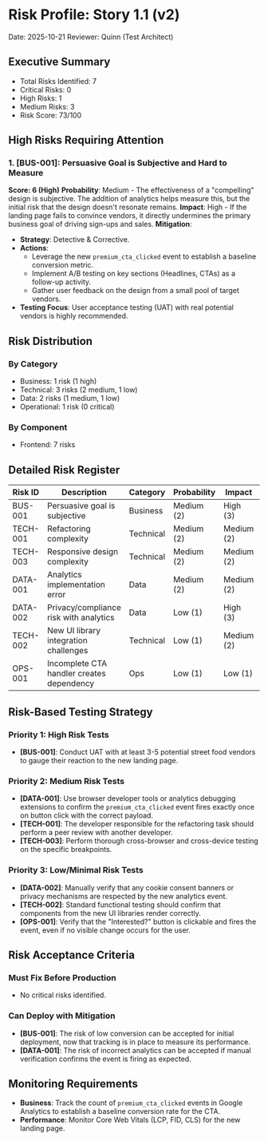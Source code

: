 # Risk Profile: Story 1.1 (v2)

Date: 2025-10-21
Reviewer: Quinn (Test Architect)

## Executive Summary

- Total Risks Identified: 7
- Critical Risks: 0
- High Risks: 1
- Medium Risks: 3
- Risk Score: 73/100

## High Risks Requiring Attention

### 1. [BUS-001]: Persuasive Goal is Subjective and Hard to Measure

**Score: 6 (High)**
**Probability**: Medium - The effectiveness of a "compelling" design is subjective. The addition of analytics helps measure this, but the initial risk that the design doesn't resonate remains.
**Impact**: High - If the landing page fails to convince vendors, it directly undermines the primary business goal of driving sign-ups and sales.
**Mitigation**:

- **Strategy**: Detective & Corrective.
- **Actions**:
  - Leverage the new `premium_cta_clicked` event to establish a baseline conversion metric.
  - Implement A/B testing on key sections (Headlines, CTAs) as a follow-up activity.
  - Gather user feedback on the design from a small pool of target vendors.
- **Testing Focus**: User acceptance testing (UAT) with real potential vendors is highly recommended.

## Risk Distribution

### By Category

- Business: 1 risk (1 high)
- Technical: 3 risks (2 medium, 1 low)
- Data: 2 risks (1 medium, 1 low)
- Operational: 1 risk (0 critical)

### By Component

- Frontend: 7 risks

## Detailed Risk Register

| Risk ID  | Description                               | Category  | Probability | Impact     | Score | Priority |
| -------- | ----------------------------------------- | --------- | ----------- | ---------- | ----- | -------- |
| BUS-001  | Persuasive goal is subjective             | Business  | Medium (2)  | High (3)   | 6     | High     |
| TECH-001 | Refactoring complexity                    | Technical | Medium (2)  | Medium (2) | 4     | Medium   |
| TECH-003 | Responsive design complexity              | Technical | Medium (2)  | Medium (2) | 4     | Medium   |
| DATA-001 | Analytics implementation error            | Data      | Medium (2)  | Medium (2) | 4     | Medium   |
| DATA-002 | Privacy/compliance risk with analytics    | Data      | Low (1)     | High (3)   | 3     | Low      |
| TECH-002 | New UI library integration challenges     | Technical | Low (1)     | Medium (2) | 2     | Low      |
| OPS-001  | Incomplete CTA handler creates dependency | Ops       | Low (1)     | Low (1)    | 1     | Minimal  |

## Risk-Based Testing Strategy

### Priority 1: High Risk Tests

- **[BUS-001]**: Conduct UAT with at least 3-5 potential street food vendors to gauge their reaction to the new landing page.

### Priority 2: Medium Risk Tests

- **[DATA-001]**: Use browser developer tools or analytics debugging extensions to confirm the `premium_cta_clicked` event fires exactly once on button click with the correct payload.
- **[TECH-001]**: The developer responsible for the refactoring task should perform a peer review with another developer.
- **[TECH-003]**: Perform thorough cross-browser and cross-device testing on the specific breakpoints.

### Priority 3: Low/Minimal Risk Tests

- **[DATA-002]**: Manually verify that any cookie consent banners or privacy mechanisms are respected by the new analytics event.
- **[TECH-002]**: Standard functional testing should confirm that components from the new UI libraries render correctly.
- **[OPS-001]**: Verify that the "Interested?" button is clickable and fires the event, even if no visible change occurs for the user.

## Risk Acceptance Criteria

### Must Fix Before Production

- No critical risks identified.

### Can Deploy with Mitigation

- **[BUS-001]**: The risk of low conversion can be accepted for initial deployment, now that tracking is in place to measure its performance.
- **[DATA-001]**: The risk of incorrect analytics can be accepted if manual verification confirms the event is firing as expected.

## Monitoring Requirements

- **Business**: Track the count of `premium_cta_clicked` events in Google Analytics to establish a baseline conversion rate for the CTA.
- **Performance**: Monitor Core Web Vitals (LCP, FID, CLS) for the new landing page.
